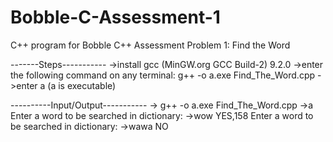 # Bobble-C-Assessment-1
C++ program for Bobble C++ Assessment Problem 1: Find the Word

-------Steps-----------
->install gcc (MinGW.org GCC Build-2) 9.2.0
->enter the following command on any terminal: g++ -o a.exe Find_The_Word.cpp
->enter a (a is executable)

----------Input/Output-----------
-> g++ -o a.exe Find_The_Word.cpp
->a
Enter a word to be searched in dictionary:
->wow
YES,158
Enter a word to be searched in dictionary:
->wawa
NO
